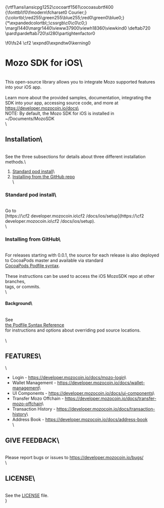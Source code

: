 {\rtf1\ansi\ansicpg1252\cocoartf1561\cocoasubrtf400
{\fonttbl\f0\fmodern\fcharset0 Courier;}
{\colortbl;\red255\green255\blue255;\red0\green0\blue0;}
{\*\expandedcolortbl;;\cssrgb\c0\c0\c0;}
\margl1440\margr1440\vieww37900\viewh18360\viewkind0
\deftab720
\pard\pardeftab720\sl280\partightenfactor0

\f0\fs24 \cf2 \expnd0\expndtw0\kerning0
# Mozo SDK for iOS\
\
This open-source library allows you to integrate Mozo supported features into your iOS app.\
\
Learn more about the provided samples, documentation, integrating the SDK into your app, accessing source code, and more at https://developer.mozocoin.io/docs\
\
NOTE: By default, the Mozo SDK for iOS is installed in ~/Documents/MozoSDK\
\
## Installation\
\
See the three subsections for details about three different installation methods.\
1. [Standard pod install](README.md#standard-pod-install)\
1. [Installing from the GitHub repo](README.md#installing-from-github)\
\
### Standard pod install\
\
Go to\
[https://\cf2 developer.mozocoin.io\cf2 /docs/ios/setup](https://\cf2 developer.mozocoin.io\cf2 /docs/ios/setup).\
\
### Installing from GitHub\
\
For releases starting with 0.0.1, the source for each release is also deployed\
to CocoaPods master and available via standard\
[CocoaPods Podfile syntax](https://guides.cocoapods.org/syntax/podfile.html#pod).\
\
These instructions can be used to access the iOS MozoSDK repo at other branches,\
tags, or commits.\
\
#### Background\
\
See\
[the Podfile Syntax Reference](https://guides.cocoapods.org/syntax/podfile.html#pod)\
for instructions and options about overriding pod source locations.\
\
\
## FEATURES\
\
- Login - <https://developer.mozocoin.io/docs/mozo-login>\
- Wallet Management - <https://developer.mozocoin.io/docs/wallet-management>\
- UI Components - <https://developer.mozocoin.io/docs/ui-components>\
- Transfer Mozo Offchain - <https://developer.mozocoin.io/docs/transfer-mozo-offchain>\
- Transaction History - <https://developer.mozocoin.io/docs/transaction-history>\
- Address Book - <https://developer.mozocoin.io/docs/address-book>\
\
## GIVE FEEDBACK\
\
Please report bugs or issues to <https://developer.mozocoin.io/bugs/>\
\
## LICENSE\
\
See the [LICENSE](LICENSE) file.\
}